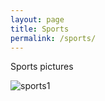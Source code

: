 ```yaml
---
layout: page
title: Sports
permalink: /sports/
---
```


Sports pictures

![sports1](https://github.com/austinpaik/austinpaik.github.io/blob/master/assets/sports1.jpg)
